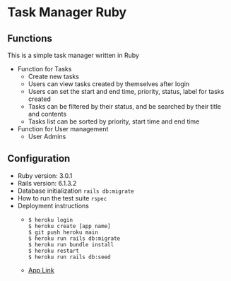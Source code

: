 # Task Manager Ruby

## Functions
This is a simple task manager written in Ruby
- Function for Tasks
  - Create new tasks
  - Users can view tasks created by themselves after login
  - Users can set the start and end time, priority, status, label for tasks created
  - Tasks can be filtered by their status, and be searched by their title and contents
  - Tasks list can be sorted by priority, start time and end time
- Function for User management
  - User Admins

## Configuration
* Ruby version: 3.0.1
* Rails version: 6.1.3.2
* Database initialization
  ```rails db:migrate```
* How to run the test suite
  ```rspec```
* Deployment instructions
  - ```
    $ heroku login
    $ heroku create [app name]
    $ git push heroku main
    $ heroku run rails db:migrate
    $ heroku run bundle install
    $ heroku restart
    $ heroku run rails db:seed
    ```
  - [App Link](https://task-manager-78177.herokuapp.com/)

<!-- 
* System dependencies
* Configuration
* Database creation
* Services (job queues, cache servers, search engines, etc.) -->
